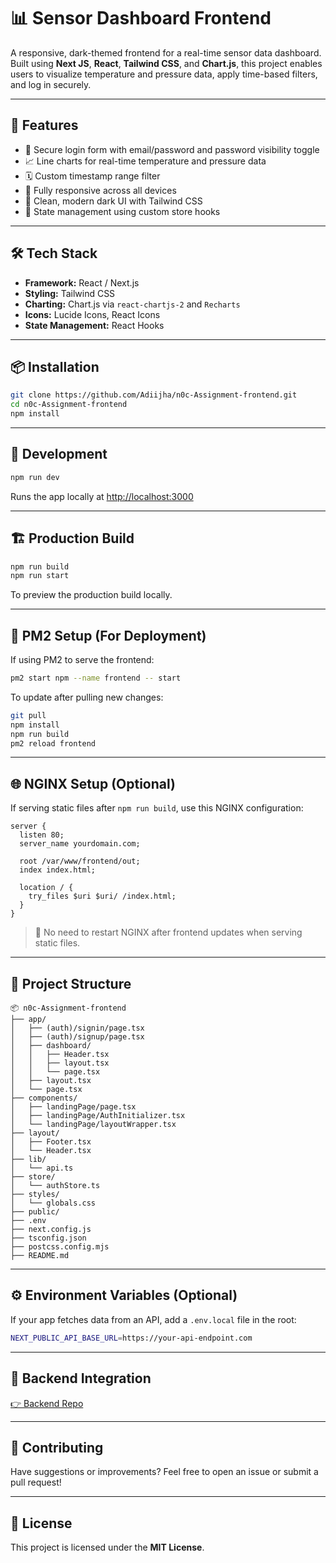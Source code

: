 # 📊 Sensor Dashboard Frontend

A responsive, dark-themed frontend for a real-time sensor data dashboard. Built using **Next JS**, **React**, **Tailwind CSS**, and **Chart.js**, this project enables users to visualize temperature and pressure data, apply time-based filters, and log in securely.

---

## 🚀 Features

- 🔐 Secure login form with email/password and password visibility toggle  
- 📈 Line charts for real-time temperature and pressure data  
- 🗓️ Custom timestamp range filter  
- 📱 Fully responsive across all devices  
- 🎨 Clean, modern dark UI with Tailwind CSS  
- 🧠 State management using custom store hooks

---

## 🛠️ Tech Stack

- **Framework:** React / Next.js  
- **Styling:** Tailwind CSS  
- **Charting:** Chart.js via `react-chartjs-2` and `Recharts`
- **Icons:** Lucide Icons, React Icons  
- **State Management:** React Hooks  

---

## 📦 Installation
```bash
git clone https://github.com/Adiijha/n0c-Assignment-frontend.git
cd n0c-Assignment-frontend
npm install
````

---

## 🧪 Development

```bash
npm run dev
```

Runs the app locally at [http://localhost:3000](http://localhost:3000)

---

## 🏗️ Production Build

```bash
npm run build
npm run start
```

To preview the production build locally.

---

## 🔁 PM2 Setup (For Deployment)

If using PM2 to serve the frontend:

```bash
pm2 start npm --name frontend -- start
```

To update after pulling new changes:

```bash
git pull
npm install
npm run build
pm2 reload frontend
```

---

## 🌐 NGINX Setup (Optional)

If serving static files after `npm run build`, use this NGINX configuration:

```nginx
server {
  listen 80;
  server_name yourdomain.com;

  root /var/www/frontend/out;
  index index.html;

  location / {
    try_files $uri $uri/ /index.html;
  }
}
```

> 🔄 No need to restart NGINX after frontend updates when serving static files.

---

## 🧱 Project Structure

```
📦 n0c-Assignment-frontend
├── app/
│   ├── (auth)/signin/page.tsx
│   ├── (auth)/signup/page.tsx
│   ├── dashboard/
│   │   ├── Header.tsx
│   │   ├── layout.tsx
│   │   └── page.tsx
│   ├── layout.tsx
│   └── page.tsx
├── components/
│   ├── landingPage/page.tsx
│   ├── landingPage/AuthInitializer.tsx
│   └── landingPage/layoutWrapper.tsx
├── layout/
│   ├── Footer.tsx
│   └── Header.tsx
├── lib/
│   └── api.ts
├── store/
│   └── authStore.ts
├── styles/
│   └── globals.css
├── public/
├── .env
├── next.config.js
├── tsconfig.json
├── postcss.config.mjs
├── README.md

```

---

## ⚙️ Environment Variables (Optional)

If your app fetches data from an API, add a `.env.local` file in the root:

```bash
NEXT_PUBLIC_API_BASE_URL=https://your-api-endpoint.com
```

---

## 🔗 Backend Integration


[👉 Backend Repo](https://github.com/adiijha/n0c-Assignment-backend)

---

## 🤝 Contributing

Have suggestions or improvements?
Feel free to open an issue or submit a pull request!

---

## 📄 License

This project is licensed under the **MIT License**.

```
